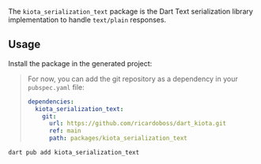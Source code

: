 The `kiota_serialization_text` package is the Dart Text serialization library implementation to
handle `text/plain` responses.

## Usage

Install the package in the generated project:

> For now, you can add the git repository as a dependency in your `pubspec.yaml` file:
>
> ```yaml
> dependencies:
>   kiota_serialization_text:
>     git:
>       url: https://github.com/ricardoboss/dart_kiota.git
>       ref: main
>       path: packages/kiota_serialization_text
> ```

```bash
dart pub add kiota_serialization_text
```
